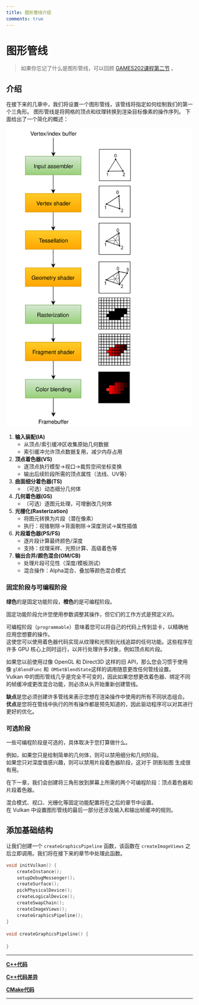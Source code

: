 ```yaml
---
title: 图形管线介绍
comments: true
---
```

# **图形管线**

> 如果你忘记了什么是图形管线，可以回顾 [GAMES202课程第二节](https://www.bilibili.com/video/BV1YK4y1T7yY) 。

## **介绍**

在接下来的几章中，我们将设置一个图形管线，该管线将指定如何绘制我们的第一个三角形。
图形管线是将网格的顶点和纹理转换到渲染目标像素的操作序列。
下面给出了一个简化的概述：

![pipeline](../../images/0120/vulkan_simplified_pipeline.svg)

1. **输入装配(IA)**
    - 从顶点/索引缓冲区收集原始几何数据
    - 索引缓冲允许顶点数据复用，减少内存占用
2. **顶点着色器(VS)**
    - 逐顶点执行模型→视口→裁剪空间坐标变换
    - 输出后续阶段所需的顶点属性（法线、UV等）
3. **曲面细分着色器(TS)**
    - （可选）动态细分几何体
4. **几何着色器(GS)**
    - （可选）逐图元处理，可增删改几何体
5. **光栅化(Rasterization)**
    - 将图元转换为片段（潜在像素）
    - 执行：视锥剔除→背面剔除→深度测试→属性插值
6. **片段着色器(PS/FS)**
    - 逐片段计算最终颜色/深度
    - 支持：纹理采样、光照计算、高级着色等
7. **输出合并/颜色混合(OM/CB)**
    - 处理片段可见性（深度/模板测试）
    - 混合操作：Alpha混合、叠加等颜色混合模式

### 固定阶段与可编程阶段

**绿色**的是固定功能阶段，**橙色**的是可编程阶段。

固定功能阶段允许您使用参数调整其操作，但它们的工作方式是预定义的。

可编程阶段（`programmable`）意味着您可以将自己的代码上传到显卡，以精确地应用您想要的操作。  
这使您可以使用着色器代码实现从纹理和光照到光线追踪的任何功能。这些程序在许多 GPU 核心上同时运行，以并行处理许多对象，例如顶点和片段。

如果您以前使用过像 OpenGL 和 Direct3D 这样的旧 API，那么您会习惯于使用像 `glBlendFunc` 和` OMSetBlendState`这样的调用随意更改任何管线设置。  
Vulkan 中的图形管线几乎是完全不可变的，因此如果您想更改着色器、绑定不同的帧缓冲或更改混合功能，则必须从头开始重新创建管线。

**缺点**是您必须创建许多管线来表示您想在渲染操作中使用的所有不同状态组合。  
**优点**是您将在管线中执行的所有操作都是预先知道的，因此驱动程序可以对其进行更好的优化。

### 可选阶段

一些可编程阶段是可选的，具体取决于您打算做什么。  

例如，如果您只是绘制简单的几何体，则可以禁用细分和几何阶段。   
如果您只对深度值感兴趣，则可以禁用片段着色器阶段，这对于 阴影贴图 生成很有用。

在下一章，我们会创建将三角形放到屏幕上所需的两个可编程阶段：顶点着色器和片段着色器。

混合模式、视口、光栅化等固定功能配置将在之后的章节中设置。  
在 Vulkan 中设置图形管线的最后一部分还涉及输入和输出帧缓冲的规则。

## **添加基础结构**

让我们创建一个 `createGraphicsPipeline` 函数，该函数在 `createImageViews` 之后立即调用。我们将在接下来的章节中处理此函数。

```c++
void initVulkan() {
    createInstance();
    setupDebugMessenger();
    createSurface();
    pickPhysicalDevice();
    createLogicalDevice();
    createSwapChain();
    createImageViews();
    createGraphicsPipeline();
}

void createGraphicsPipeline() {

}
```

---

**[C++代码](../../codes/01/20_pipeline/main.cpp)**

**[C++代码差异](../../codes/01/20_pipeline/main.diff)**

**[CMake代码](../../codes/01/00_base/CMakeLists.txt)**

---
